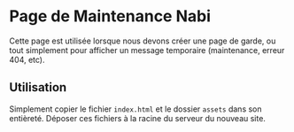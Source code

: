 # Page de Maintenance Nabi
Cette page est utilisée lorsque nous devons créer une page de garde, ou tout simplement pour afficher un message temporaire (maintenance, erreur 404, etc).

## Utilisation
Simplement copier le fichier ```index.html``` et le dossier ```assets``` dans son entièreté. Déposer ces fichiers à la racine du serveur du nouveau site.